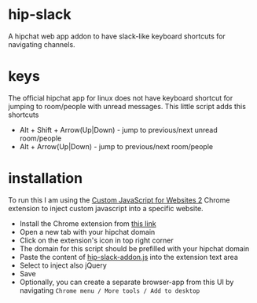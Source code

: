 # hip-slack
A hipchat web app addon to have slack-like keyboard shortcuts for navigating channels.

# keys
The official hipchat app for linux does not have keyboard shortcut for jumping to room/people with unread messages. This little script adds this shortcuts
* Alt + Shift + Arrow(Up|Down) - jump to previous/next unread room/people
* Alt + Arrow(Up|Down) - jump to previous/next room/people

# installation
To run this I am using the [Custom JavaScript for Websites 2](https://chrome.google.com/webstore/detail/custom-javascript-for-web/ddbjnfjiigjmcpcpkmhogomapikjbjdk) Chrome extension to inject custom javascript into a specific website.

- Install the Chrome extension from [this link](https://chrome.google.com/webstore/detail/custom-javascript-for-web/ddbjnfjiigjmcpcpkmhogomapikjbjdk)
- Open a new tab with your hipchat domain
- Click on the extension's icon in top right corner
- The domain for this script should be prefilled with your hipchat domain
- Paste the content of [hip-slack-addon.js](https://raw.githubusercontent.com/martinsmid/hip-slack/master/hip-slack-addon.js) into the extension text area
- Select to inject also jQuery
- Save
- Optionally, you can create a separate browser-app from this UI by navigating `Chrome menu / More tools / Add to desktop`
